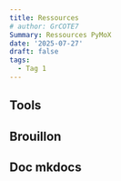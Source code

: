 ```yaml
---
title: Ressources
# author: GrCOTE7
Summary: Ressources PyMoX
date: '2025-07-27'
draft: false
tags:
  - Tag 1
---
```

<!-- Une page pour test rapide -->

## Tools

## Brouillon

## Doc mkdocs
